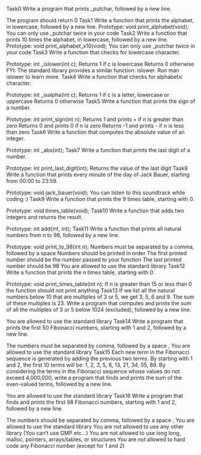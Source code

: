 Task0
Write a program that prints _putchar, followed by a new line.

The program should return 0
Task1
Write a function that prints the alphabet, in lowercase, followed by a new line.
Prototype: void print_alphabet(void);
You can only use _putchar twice in your code
Task2
Write a function that prints 10 times the alphabet, in lowercase, followed by a new line.
Prototype: void print_alphabet_x10(void);
You can only use _putchar twice in your code
Task3
Write a function that checks for lowercase character.

Prototype: int _islower(int c);
Returns 1 if c is lowercase
Returns 0 otherwise
FYI: The standard library provides a similar function: islower. Run man islower to learn more.
Task4
Write a function that checks for alphabetic character.

Prototype: int _isalpha(int c);
Returns 1 if c is a letter, lowercase or uppercase
Returns 0 otherwise
Task5
Write a function that prints the sign of a number.

Prototype: int print_sign(int n);
Returns 1 and prints + if n is greater than zero
Returns 0 and prints 0 if n is zero
Returns -1 and prints - if n is less than zero
Task6
Write a function that computes the absolute value of an integer.

Prototype: int _abs(int);
Task7
Write a function that prints the last digit of a number.

Prototype: int print_last_digit(int);
Returns the value of the last digit
Task8
Write a function that prints every minute of the day of Jack Bauer, starting from 00:00 to 23:59.

Prototype: void jack_bauer(void);
You can listen to this soundtrack while coding :)
Task9
Write a function that prints the 9 times table, starting with 0.

Prototype: void times_table(void);
Task10
Write a function that adds two integers and returns the result.

Prototype: int add(int, int);
Task11
Write a function that prints all natural numbers from n to 98, followed by a new line.

Prototype: void print_to_98(int n);
Numbers must be separated by a comma, followed by a space
Numbers should be printed in order
The first printed number should be the number passed to your function
The last printed number should be 98
You are allowed to use the standard library
Task12
Write a function that prints the n times table, starting with 0.

Prototype: void print_times_table(int n);
If n is greater than 15 or less than 0 the function should not print anything
Task13
If we list all the natural numbers below 10 that are multiples of 3 or 5, we get 3, 5, 6 and 9. The sum of these multiples is 23. Write a program that computes and prints the sum of all the multiples of 3 or 5 below 1024 (excluded), followed by a new line.

You are allowed to use the standard library
Task14
Write a program that prints the first 50 Fibonacci numbers, starting with 1 and 2, followed by a new line.

The numbers must be separated by comma, followed by a space ,
You are allowed to use the standard library
Task15
Each new term in the Fibonacci sequence is generated by adding the previous two terms. By starting with 1 and 2, the first 10 terms will be: 1, 2, 3, 5, 8, 13, 21, 34, 55, 89. By considering the terms in the Fibonacci sequence whose values do not exceed 4,000,000, write a program that finds and prints the sum of the even-valued terms, followed by a new line.

You are allowed to use the standard library
Task16
Write a program that finds and prints the first 98 Fibonacci numbers, starting with 1 and 2, followed by a new line.

The numbers should be separated by comma, followed by a space ,
You are allowed to use the standard library
You are not allowed to use any other library (You can’t use GMP etc…)
You are not allowed to use long long, malloc, pointers, arrays/tables, or structures
You are not allowed to hard code any Fibonacci number (except for 1 and 2)

